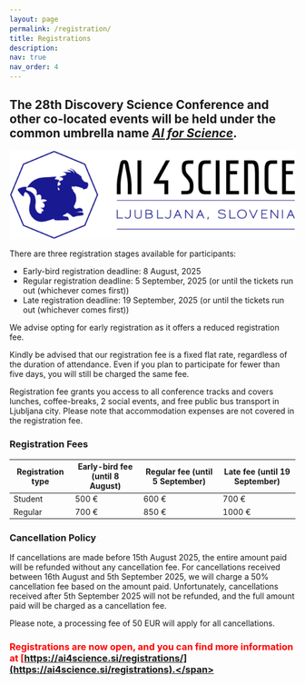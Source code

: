 ```yaml
---
layout: page
permalink: /registration/
title: Registrations
description:
nav: true
nav_order: 4
---
```


<style>
    @media only screen and (max-width: 900px) {
     .conf-logo {
       max-width: 300px !important;
     }
    }
</style>

## The 28th Discovery Science Conference and other co-located events will be held under the common umbrella name <i>[AI for Science](https://ai4science.si)</i>.

<img  src="/assets/img/cropped-horizontal_logo_basic-scaled-1.png" class="img-fluid img-center" alt="ai4science logo">

There are three registration stages available for participants:

- Early-bird registration deadline: 8 August, 2025
- Regular registration deadline: 5 September, 2025 (or until the tickets run out (whichever comes first))
- Late registration deadline: 19 September, 2025 (or until the tickets run out (whichever comes first))

We advise opting for early registration as it offers a reduced registration fee.

Kindly be advised that our registration fee is a fixed flat rate, regardless of the duration of attendance. Even if you plan to participate for fewer than five days, you will still be charged the same fee.

Registration fee grants you access to all conference tracks and covers lunches, coffee-breaks, 2 social events, and free public bus transport in Ljubljana city. Please note that accommodation expenses are not covered in the registration fee.

### Registration Fees

| Registration type | Early-bird fee (until 8 August) | Regular fee (until 5 September) | Late fee (until 19 September) |
| ----------------- | ------------------------------- | ------------------------------- | ----------------------------- |
| Student           | 500 €                           | 600 €                           | 700 €                         |
| Regular           | 700 €                           | 850 €                           | 1000 €                        |

### Cancellation Policy

If cancellations are made before 15th August 2025, the entire amount paid will be refunded without any cancellation fee. For cancellations received between 16th August and 5th September 2025, we will charge a 50% cancellation fee based on the amount paid. Unfortunately, cancellations received after 5th September 2025 will not be refunded, and the full amount paid will be charged as a cancellation fee.

Please note, a processing fee of 50 EUR will apply for all cancellations.

### <span style="color:red">Registrations are now open, and you can find more information at [https://ai4science.si/registrations/](https://ai4science.si/registrations).</span>
